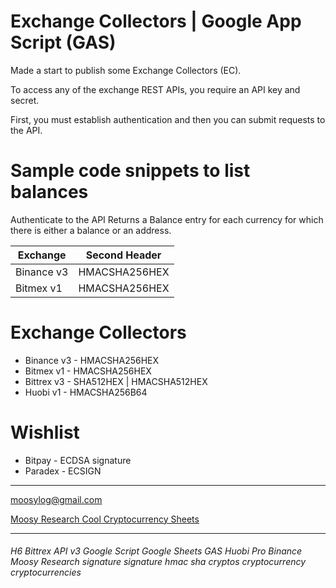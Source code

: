 # Exchange Collectors | Google App Script (GAS)

Made a start to publish some Exchange Collectors (EC).

To access any of the exchange REST APIs, you require an API key and secret.

First, you must establish authentication and then you can submit requests to the API.

# Sample code snippets to list balances
Authenticate to the API 
Returns a Balance entry for each currency for which there is either a balance or an address.


Exchange | Second Header
------------ | -------------
Binance v3  | HMACSHA256HEX
Bitmex v1  | HMACSHA256HEX

# Exchange Collectors
* Binance v3 - HMACSHA256HEX
* Bitmex v1 - HMACSHA256HEX
* Bittrex v3 - SHA512HEX | HMACSHA512HEX
* Huobi v1 - HMACSHA256B64


# Wishlist 
* Bitpay - ECDSA signature 
* Paradex - ECSIGN 




***
moosylog@gmail.com

[Moosy Research Cool Cryptocurrency Sheets](https://sites.google.com/site/moosyresearch/projects/cryptos)

***

###### H6 Bittrex API v3 Google Script Google Sheets GAS Huobi Pro Binance Moosy Research signature signature hmac sha cryptos cryptocurrency cryptocurrencies 
